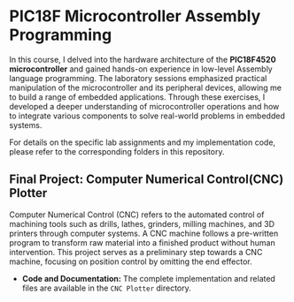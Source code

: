 # PIC18F Microcontroller Assembly Programming

In this course, I delved into the hardware architecture of the **PIC18F4520 microcontroller** and gained hands-on experience in low-level Assembly language programming. The laboratory sessions emphasized practical manipulation of the microcontroller and its peripheral devices, allowing me to build a range of embedded applications. Through these exercises, I developed a deeper understanding of microcontroller operations and how to integrate various components to solve real-world problems in embedded systems.

For details on the specific lab assignments and my implementation code, please refer to the corresponding folders in this repository.
## Final Project: Computer Numerical Control(CNC) Plotter

Computer Numerical Control (CNC) refers to the automated control of machining tools such as drills, lathes, grinders, milling machines, and 3D printers through computer systems. A CNC machine follows a pre-written program to transform raw material into a finished product without human intervention. This project serves as a preliminary step towards a CNC machine, focusing on position control by omitting the end effector.
- **Code and Documentation:** The complete implementation and related files are available in the `CNC Plotter` directory.
